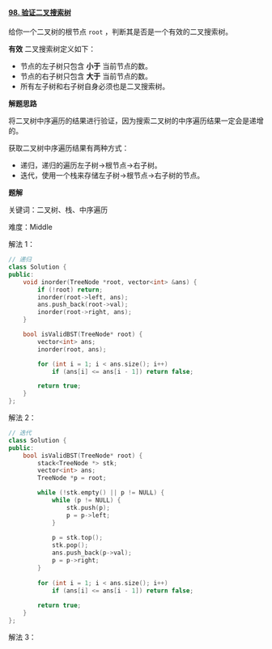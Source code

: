 #### [98. 验证二叉搜索树](https://leetcode.cn/problems/validate-binary-search-tree/)

给你一个二叉树的根节点 `root` ，判断其是否是一个有效的二叉搜索树。

**有效** 二叉搜索树定义如下：

- 节点的左子树只包含 **小于** 当前节点的数。
- 节点的右子树只包含 **大于** 当前节点的数。
- 所有左子树和右子树自身必须也是二叉搜索树。

**解题思路**

将二叉树中序遍历的结果进行验证，因为搜索二叉树的中序遍历结果一定会是递增的。

获取二叉树中序遍历结果有两种方式：

- 递归，递归的遍历左子树->根节点->右子树。
- 迭代，使用一个栈来存储左子树->根节点->右子树的节点。

**题解**

关键词：二叉树、栈、中序遍历

难度：Middle

解法 1：

```c++
// 递归
class Solution {
public:
    void inorder(TreeNode *root, vector<int> &ans) {
        if (!root) return;
        inorder(root->left, ans);
        ans.push_back(root->val);
        inorder(root->right, ans);
    }

    bool isValidBST(TreeNode* root) {
        vector<int> ans;
        inorder(root, ans);

        for (int i = 1; i < ans.size(); i++)
            if (ans[i] <= ans[i - 1]) return false;

        return true;
    }
};
```

解法 2：

```c++
// 迭代
class Solution {
public:
    bool isValidBST(TreeNode* root) {
        stack<TreeNode *> stk;
        vector<int> ans;
        TreeNode *p = root;

        while (!stk.empty() || p != NULL) {
            while (p != NULL) {
                stk.push(p);
                p = p->left;
            }
            
            p = stk.top();
            stk.pop();
            ans.push_back(p->val);
            p = p->right;
        }
        
        for (int i = 1; i < ans.size(); i++) 
            if (ans[i] <= ans[i - 1]) return false;
        
        return true;
    }
};
```

解法 3：

```c++

```

